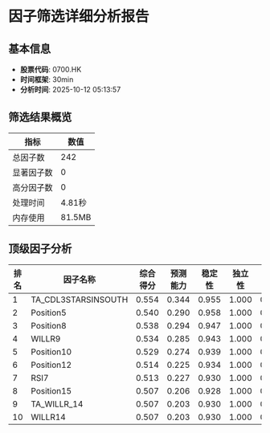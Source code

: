 # 因子筛选详细分析报告

## 基本信息
- **股票代码**: 0700.HK
- **时间框架**: 30min
- **分析时间**: 2025-10-12 05:13:57

## 筛选结果概览
| 指标 | 数值 |
|------|------|
| 总因子数 | 242 |
| 显著因子数 | 0 |
| 高分因子数 | 0 |
| 处理时间 | 4.81秒 |
| 内存使用 | 81.5MB |

## 顶级因子分析
| 排名 | 因子名称 | 综合得分 | 预测能力 | 稳定性 | 独立性 | 实用性 |
|------|----------|----------|----------|--------|--------|--------|
| 1 | TA_CDL3STARSINSOUTH | 0.554 | 0.344 | 0.955 | 1.000 | 0.000 |
| 2 | Position5 | 0.540 | 0.290 | 0.958 | 1.000 | 0.000 |
| 3 | Position8 | 0.538 | 0.294 | 0.947 | 1.000 | 0.000 |
| 4 | WILLR9 | 0.534 | 0.285 | 0.943 | 1.000 | 0.000 |
| 5 | Position10 | 0.529 | 0.274 | 0.939 | 1.000 | 0.000 |
| 6 | Position12 | 0.514 | 0.225 | 0.934 | 1.000 | 0.000 |
| 7 | RSI7 | 0.513 | 0.227 | 0.930 | 1.000 | 0.000 |
| 8 | Position15 | 0.507 | 0.206 | 0.928 | 1.000 | 0.000 |
| 9 | TA_WILLR_14 | 0.507 | 0.203 | 0.930 | 1.000 | 0.000 |
| 10 | WILLR14 | 0.507 | 0.203 | 0.930 | 1.000 | 0.000 |
